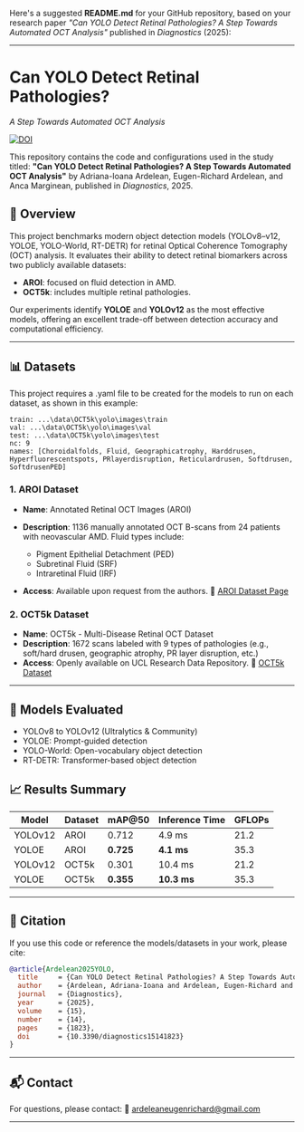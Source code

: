 Here's a suggested **README.md** for your GitHub repository, based on your research paper *"Can YOLO Detect Retinal Pathologies? A Step Towards Automated OCT Analysis"* published in *Diagnostics* (2025):

---

# Can YOLO Detect Retinal Pathologies?

*A Step Towards Automated OCT Analysis*

[![DOI](https://img.shields.io/badge/DOI-10.3390/diagnostics15141823-blue)](https://doi.org/10.3390/diagnostics15141823)

This repository contains the code and configurations used in the study titled:
**"Can YOLO Detect Retinal Pathologies? A Step Towards Automated OCT Analysis"**
by Adriana-Ioana Ardelean, Eugen-Richard Ardelean, and Anca Marginean, published in *Diagnostics*, 2025.

## 📄 Overview

This project benchmarks modern object detection models (YOLOv8–v12, YOLOE, YOLO-World, RT-DETR) for retinal Optical Coherence Tomography (OCT) analysis. It evaluates their ability to detect retinal biomarkers across two publicly available datasets:

* **AROI**: focused on fluid detection in AMD.
* **OCT5k**: includes multiple retinal pathologies.

Our experiments identify **YOLOE** and **YOLOv12** as the most effective models, offering an excellent trade-off between detection accuracy and computational efficiency.

---

## 📊 Datasets

This project requires a .yaml file to be created for the models to run on each dataset, as shown in this example:
```
train: ...\data\OCT5k\yolo\images\train
val: ...\data\OCT5k\yolo\images\val
test: ...\data\OCT5k\yolo\images\test
nc: 9
names: [Choroidalfolds, Fluid, Geographicatrophy, Harddrusen, Hyperfluorescentspots, PRlayerdisruption, Reticulardrusen, Softdrusen, SoftdrusenPED]
```

### 1. AROI Dataset

* **Name**: Annotated Retinal OCT Images (AROI)
* **Description**: 1136 manually annotated OCT B-scans from 24 patients with neovascular AMD. Fluid types include:

  * Pigment Epithelial Detachment (PED)
  * Subretinal Fluid (SRF)
  * Intraretinal Fluid (IRF)
* **Access**: Available upon request from the authors.
  🔗 [AROI Dataset Page](https://ipg.fer.hr/ipg/resources/oct_image_database)

### 2. OCT5k Dataset

* **Name**: OCT5k - Multi-Disease Retinal OCT Dataset
* **Description**: 1672 scans labeled with 9 types of pathologies (e.g., soft/hard drusen, geographic atrophy, PR layer disruption, etc.)
* **Access**: Openly available on UCL Research Data Repository.
  🔗 [OCT5k Dataset](https://rdr.ucl.ac.uk/articles/dataset/OCT5k_A_dataset_of_multi-disease_and_multi-graded_annotations_for_retinal_layers/22128671)



---

## 🧠 Models Evaluated

* YOLOv8 to YOLOv12 (Ultralytics & Community)
* YOLOE: Prompt-guided detection
* YOLO-World: Open-vocabulary object detection
* RT-DETR: Transformer-based object detection



## 📈 Results Summary

| Model   | Dataset | mAP\@50   | Inference Time | GFLOPs |
| ------- | ------- | --------- | -------------- | ------ |
| YOLOv12 | AROI    | 0.712     | 4.9 ms         | 21.2   |
| YOLOE   | AROI    | **0.725** | **4.1 ms**     | 35.3   |
| YOLOv12 | OCT5k   | 0.301     | 10.4 ms        | 21.2   |
| YOLOE   | OCT5k   | **0.355** | **10.3 ms**    | 35.3   |

---

## 📜 Citation

If you use this code or reference the models/datasets in your work, please cite:

```bibtex
@article{Ardelean2025YOLO,
  title     = {Can YOLO Detect Retinal Pathologies? A Step Towards Automated OCT Analysis},
  author    = {Ardelean, Adriana-Ioana and Ardelean, Eugen-Richard and Marginean, Anca},
  journal   = {Diagnostics},
  year      = {2025},
  volume    = {15},
  number    = {14},
  pages     = {1823},
  doi       = {10.3390/diagnostics15141823}
}
```

---

## 📬 Contact

For questions, please contact:
📧 [ardeleaneugenrichard@gmail.com](mailto:ardeleaneugenrichard@gmail.com)

---

